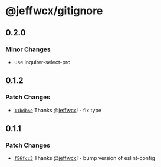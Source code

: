 # @jeffwcx/gitignore

## 0.2.0

### Minor Changes

- use inquirer-select-pro

## 0.1.2

### Patch Changes

- [`11bdb6e`](https://github.com/jeffwcx/jeffwcx-config/commit/11bdb6ee31cb5d9e170627f8a1f51ab24a8280bb) Thanks [@jeffwcx](https://github.com/jeffwcx)! - fix type

## 0.1.1

### Patch Changes

- [`f56fcc3`](https://github.com/jeffwcx/jeffwcx-config/commit/f56fcc33b11c3305f273bdc8f3f55dad01bf6fc9) Thanks [@jeffwcx](https://github.com/jeffwcx)! - bump version of eslint-config
